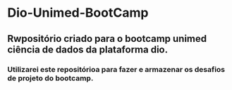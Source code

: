 # Dio-Unimed-BootCamp

## Rwpositório criado para o bootcamp unimed ciência de dados da plataforma dio.

### Utilizarei este repositórioa para fazer e armazenar os desafios de projeto do bootcamp.
